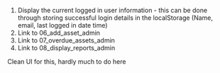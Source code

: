 1. Display the current logged in user information - this can be done through storing successful login details in the localStorage (Name, email, last logged in date time)
2. Link to 06_add_asset_admin
3. Link to 07_overdue_assets_admin
4. Link to 08_display_reports_admin

Clean UI for this, hardly much to do here